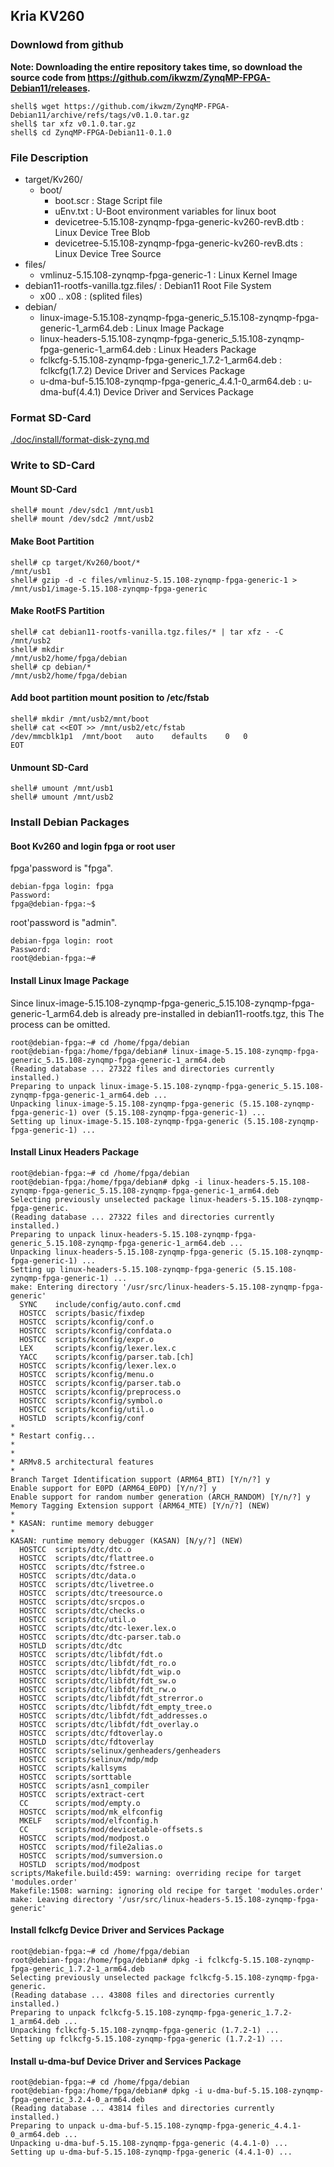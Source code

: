 ## Kria KV260

### Downlowd from github

**Note: Downloading the entire repository takes time, so download the source code from https://github.com/ikwzm/ZynqMP-FPGA-Debian11/releases.**

```console
shell$ wget https://github.com/ikwzm/ZynqMP-FPGA-Debian11/archive/refs/tags/v0.1.0.tar.gz
shell$ tar xfz v0.1.0.tar.gz
shell$ cd ZynqMP-FPGA-Debian11-0.1.0
```

### File Description

 * target/Kv260/
   + boot/
     - boot.scr                                                 : Stage Script file
     - uEnv.txt                                                 : U-Boot environment variables for linux boot
     - devicetree-5.15.108-zynqmp-fpga-generic-kv260-revB.dtb   : Linux Device Tree Blob   
     - devicetree-5.15.108-zynqmp-fpga-generic-kv260-revB.dts   : Linux Device Tree Source
 * files/
     - vmlinuz-5.15.108-zynqmp-fpga-generic-1                   : Linux Kernel Image
 * debian11-rootfs-vanilla.tgz.files/                           : Debian11 Root File System
   + x00 .. x08                                                 : (splited files)
 * debian/
   - linux-image-5.15.108-zynqmp-fpga-generic_5.15.108-zynqmp-fpga-generic-1_arm64.deb   : Linux Image Package
   - linux-headers-5.15.108-zynqmp-fpga-generic_5.15.108-zynqmp-fpga-generic-1_arm64.deb : Linux Headers Package
   - fclkcfg-5.15.108-zynqmp-fpga-generic_1.7.2-1_arm64.deb     : fclkcfg(1.7.2) Device Driver and Services Package
   - u-dma-buf-5.15.108-zynqmp-fpga-generic_4.4.1-0_arm64.deb   : u-dma-buf(4.4.1) Device Driver and Services Package
 
### Format SD-Card

[./doc/install/format-disk-zynq.md](format-disk-zynq.md)

### Write to SD-Card

#### Mount SD-Card

```console
shell# mount /dev/sdc1 /mnt/usb1
shell# mount /dev/sdc2 /mnt/usb2
```
#### Make Boot Partition

```console
shell# cp target/Kv260/boot/*                                    /mnt/usb1
shell# gzip -d -c files/vmlinuz-5.15.108-zynqmp-fpga-generic-1 > /mnt/usb1/image-5.15.108-zynqmp-fpga-generic
```

#### Make RootFS Partition

```console
shell# cat debian11-rootfs-vanilla.tgz.files/* | tar xfz - -C /mnt/usb2
shell# mkdir                                                  /mnt/usb2/home/fpga/debian
shell# cp debian/*                                            /mnt/usb2/home/fpga/debian
```

#### Add boot partition mount position to /etc/fstab

```console
shell# mkdir /mnt/usb2/mnt/boot
shell# cat <<EOT >> /mnt/usb2/etc/fstab
/dev/mmcblk1p1	/mnt/boot	auto	defaults	0	0
EOT
```

#### Unmount SD-Card

```console
shell# umount /mnt/usb1
shell# umount /mnt/usb2
```

### Install Debian Packages

#### Boot Kv260 and login fpga or root user

fpga'password is "fpga".

```console
debian-fpga login: fpga
Password:
fpga@debian-fpga:~$
```

root'password is "admin".

```console
debian-fpga login: root
Password:
root@debian-fpga:~#
```

#### Install Linux Image Package

Since linux-image-5.15.108-zynqmp-fpga-generic_5.15.108-zynqmp-fpga-generic-1_arm64.deb is already pre-installed in debian11-rootfs.tgz, this The process can be omitted.

```console
root@debian-fpga:~# cd /home/fpga/debian
root@debian-fpga:/home/fpga/debian# linux-image-5.15.108-zynqmp-fpga-generic_5.15.108-zynqmp-fpga-generic-1_arm64.deb
(Reading database ... 27322 files and directories currently installed.)
Preparing to unpack linux-image-5.15.108-zynqmp-fpga-generic_5.15.108-zynqmp-fpga-generic-1_arm64.deb ...
Unpacking linux-image-5.15.108-zynqmp-fpga-generic (5.15.108-zynqmp-fpga-generic-1) over (5.15.108-zynqmp-fpga-generic-1) ...
Setting up linux-image-5.15.108-zynqmp-fpga-generic (5.15.108-zynqmp-fpga-generic-1) ...
```

#### Install Linux Headers Package

```console
root@debian-fpga:~# cd /home/fpga/debian
root@debian-fpga:/home/fpga/debian# dpkg -i linux-headers-5.15.108-zynqmp-fpga-generic_5.15.108-zynqmp-fpga-generic-1_arm64.deb
Selecting previously unselected package linux-headers-5.15.108-zynqmp-fpga-generic.
(Reading database ... 27322 files and directories currently installed.)
Preparing to unpack linux-headers-5.15.108-zynqmp-fpga-generic_5.15.108-zynqmp-fpga-generic-1_arm64.deb ...
Unpacking linux-headers-5.15.108-zynqmp-fpga-generic (5.15.108-zynqmp-fpga-generic-1) ...
Setting up linux-headers-5.15.108-zynqmp-fpga-generic (5.15.108-zynqmp-fpga-generic-1) ...
make: Entering directory '/usr/src/linux-headers-5.15.108-zynqmp-fpga-generic'
  SYNC    include/config/auto.conf.cmd
  HOSTCC  scripts/basic/fixdep
  HOSTCC  scripts/kconfig/conf.o
  HOSTCC  scripts/kconfig/confdata.o
  HOSTCC  scripts/kconfig/expr.o
  LEX     scripts/kconfig/lexer.lex.c
  YACC    scripts/kconfig/parser.tab.[ch]
  HOSTCC  scripts/kconfig/lexer.lex.o
  HOSTCC  scripts/kconfig/menu.o
  HOSTCC  scripts/kconfig/parser.tab.o
  HOSTCC  scripts/kconfig/preprocess.o
  HOSTCC  scripts/kconfig/symbol.o
  HOSTCC  scripts/kconfig/util.o
  HOSTLD  scripts/kconfig/conf
*
* Restart config...
*
*
* ARMv8.5 architectural features
*
Branch Target Identification support (ARM64_BTI) [Y/n/?] y
Enable support for E0PD (ARM64_E0PD) [Y/n/?] y
Enable support for random number generation (ARCH_RANDOM) [Y/n/?] y
Memory Tagging Extension support (ARM64_MTE) [Y/n/?] (NEW)
*
* KASAN: runtime memory debugger
*
KASAN: runtime memory debugger (KASAN) [N/y/?] (NEW)
  HOSTCC  scripts/dtc/dtc.o
  HOSTCC  scripts/dtc/flattree.o
  HOSTCC  scripts/dtc/fstree.o
  HOSTCC  scripts/dtc/data.o
  HOSTCC  scripts/dtc/livetree.o
  HOSTCC  scripts/dtc/treesource.o
  HOSTCC  scripts/dtc/srcpos.o
  HOSTCC  scripts/dtc/checks.o
  HOSTCC  scripts/dtc/util.o
  HOSTCC  scripts/dtc/dtc-lexer.lex.o
  HOSTCC  scripts/dtc/dtc-parser.tab.o
  HOSTLD  scripts/dtc/dtc
  HOSTCC  scripts/dtc/libfdt/fdt.o
  HOSTCC  scripts/dtc/libfdt/fdt_ro.o
  HOSTCC  scripts/dtc/libfdt/fdt_wip.o
  HOSTCC  scripts/dtc/libfdt/fdt_sw.o
  HOSTCC  scripts/dtc/libfdt/fdt_rw.o
  HOSTCC  scripts/dtc/libfdt/fdt_strerror.o
  HOSTCC  scripts/dtc/libfdt/fdt_empty_tree.o
  HOSTCC  scripts/dtc/libfdt/fdt_addresses.o
  HOSTCC  scripts/dtc/libfdt/fdt_overlay.o
  HOSTCC  scripts/dtc/fdtoverlay.o
  HOSTLD  scripts/dtc/fdtoverlay
  HOSTCC  scripts/selinux/genheaders/genheaders
  HOSTCC  scripts/selinux/mdp/mdp
  HOSTCC  scripts/kallsyms
  HOSTCC  scripts/sorttable
  HOSTCC  scripts/asn1_compiler
  HOSTCC  scripts/extract-cert
  CC      scripts/mod/empty.o
  HOSTCC  scripts/mod/mk_elfconfig
  MKELF   scripts/mod/elfconfig.h
  CC      scripts/mod/devicetable-offsets.s
  HOSTCC  scripts/mod/modpost.o
  HOSTCC  scripts/mod/file2alias.o
  HOSTCC  scripts/mod/sumversion.o
  HOSTLD  scripts/mod/modpost
scripts/Makefile.build:459: warning: overriding recipe for target 'modules.order'
Makefile:1508: warning: ignoring old recipe for target 'modules.order'
make: Leaving directory '/usr/src/linux-headers-5.15.108-zynqmp-fpga-generic'
```

#### Install fclkcfg Device Driver and Services Package

```console
root@debian-fpga:~# cd /home/fpga/debian
root@debian-fpga:/home/fpga/debian# dpkg -i fclkcfg-5.15.108-zynqmp-fpga-generic_1.7.2-1_arm64.deb
Selecting previously unselected package fclkcfg-5.15.108-zynqmp-fpga-generic.
(Reading database ... 43808 files and directories currently installed.)
Preparing to unpack fclkcfg-5.15.108-zynqmp-fpga-generic_1.7.2-1_arm64.deb ...
Unpacking fclkcfg-5.15.108-zynqmp-fpga-generic (1.7.2-1) ...
Setting up fclkcfg-5.15.108-zynqmp-fpga-generic (1.7.2-1) ...
```

#### Install u-dma-buf Device Driver and Services Package

```console
root@debian-fpga:~# cd /home/fpga/debian
root@debian-fpga:/home/fpga/debian# dpkg -i u-dma-buf-5.15.108-zynqmp-fpga-generic_3.2.4-0_arm64.deb
(Reading database ... 43814 files and directories currently installed.)
Preparing to unpack u-dma-buf-5.15.108-zynqmp-fpga-generic_4.4.1-0_arm64.deb ...
Unpacking u-dma-buf-5.15.108-zynqmp-fpga-generic (4.4.1-0) ...
Setting up u-dma-buf-5.15.108-zynqmp-fpga-generic (4.4.1-0) ...
```

